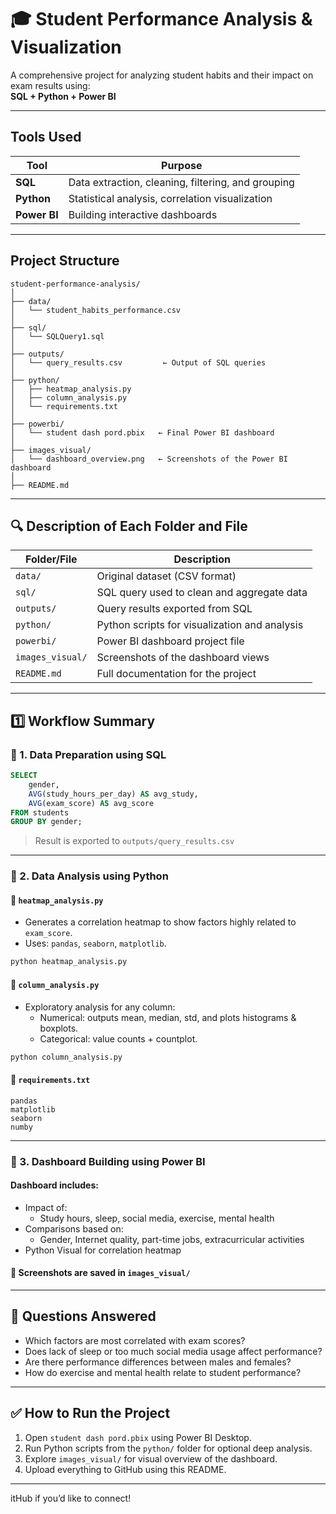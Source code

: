 # 🎓 Student Performance Analysis & Visualization

A comprehensive project for analyzing student habits and their impact on exam results using:  
**SQL + Python + Power BI**

---

##  Tools Used

| Tool      | Purpose                                             |
|-----------|-----------------------------------------------------|
| **SQL**   | Data extraction, cleaning, filtering, and grouping  |
| **Python**| Statistical analysis, correlation visualization     |
| **Power BI** | Building interactive dashboards                   |

---

##  Project Structure

```
student-performance-analysis/
│
├── data/
│   └── student_habits_performance.csv
│
├── sql/
│   └── SQLQuery1.sql
│
├── outputs/
│   └── query_results.csv         ← Output of SQL queries
│
├── python/
│   ├── heatmap_analysis.py
│   ├── column_analysis.py
│   └── requirements.txt
│
├── powerbi/
│   └── student dash pord.pbix   ← Final Power BI dashboard
│
├── images_visual/
│   └── dashboard_overview.png   ← Screenshots of the Power BI dashboard
│
├── README.md
```

---

## 🔍 Description of Each Folder and File

| Folder/File         | Description |
|---------------------|-------------|
| `data/`             | Original dataset (CSV format) |
| `sql/`              | SQL query used to clean and aggregate data |
| `outputs/`          | Query results exported from SQL |
| `python/`           | Python scripts for visualization and analysis |
| `powerbi/`          | Power BI dashboard project file |
| `images_visual/`    | Screenshots of the dashboard views |
| `README.md`         | Full documentation for the project |

---

## 1️⃣ Workflow Summary

### 🔹 1. Data Preparation using SQL

```sql
SELECT 
    gender,
    AVG(study_hours_per_day) AS avg_study,
    AVG(exam_score) AS avg_score
FROM students
GROUP BY gender;
```

> Result is exported to `outputs/query_results.csv`

---

### 🔹 2. Data Analysis using Python

#### 📌 `heatmap_analysis.py`
- Generates a correlation heatmap to show factors highly related to `exam_score`.
- Uses: `pandas`, `seaborn`, `matplotlib`.

```bash
python heatmap_analysis.py
```

#### 📌 `column_analysis.py`
- Exploratory analysis for any column:
  - Numerical: outputs mean, median, std, and plots histograms & boxplots.
  - Categorical: value counts + countplot.

```bash
python column_analysis.py
```

#### 🧾 `requirements.txt`
```
pandas
matplotlib
seaborn
numby
```

---

### 🔹 3. Dashboard Building using Power BI

#### Dashboard includes:
- Impact of:
  - Study hours, sleep, social media, exercise, mental health
- Comparisons based on:
  - Gender, Internet quality, part-time jobs, extracurricular activities
- Python Visual for correlation heatmap

#### 📸 Screenshots are saved in `images_visual/`

---

## 🎯 Questions Answered

- Which factors are most correlated with exam scores?
- Does lack of sleep or too much social media usage affect performance?
- Are there performance differences between males and females?
- How do exercise and mental health relate to student performance?

---

## ✅ How to Run the Project

1. Open `student dash pord.pbix` using Power BI Desktop.
2. Run Python scripts from the `python/` folder for optional deep analysis.
3. Explore `images_visual/` for visual overview of the dashboard.
4. Upload everything to GitHub using this README.

---
itHub if you’d like to connect!

